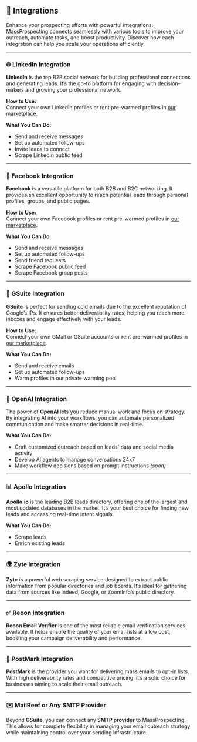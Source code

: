 ## 🔗 Integrations
Enhance your prospecting efforts with powerful integrations. MassProspecting connects seamlessly with various tools to improve your outreach, automate tasks, and boost productivity. Discover how each integration can help you scale your operations efficiently.  

---

### 🌐 LinkedIn Integration  
**LinkedIn** is the top B2B social network for building professional connections and generating leads. It’s the go-to platform for engaging with decision-makers and growing your professional network.  

**How to Use:**  
Connect your own LinkedIn profiles or rent pre-warmed profiles in [our marketplace](/landing#5).  

**What You Can Do:**  
- Send and receive messages  
- Set up automated follow-ups  
- Invite leads to connect  
- Scrape LinkedIn public feed  

---

### 📘 Facebook Integration  
**Facebook** is a versatile platform for both B2B and B2C networking. It provides an excellent opportunity to reach potential leads through personal profiles, groups, and public pages.  

**How to Use:**  
Connect your own Facebook profiles or rent pre-warmed profiles in [our marketplace](/landing#5).  

**What You Can Do:**  
- Send and receive messages  
- Set up automated follow-ups  
- Send friend requests  
- Scrape Facebook public feed  
- Scrape Facebook group posts  

---

### 📧 GSuite Integration  
**GSuite** is perfect for sending cold emails due to the excellent reputation of Google’s IPs. It ensures better deliverability rates, helping you reach more inboxes and engage effectively with your leads.  

**How to Use:**  
Connect your own GMail or GSuite accounts or rent pre-warmed profiles in [our marketplace](/landing#5).  

**What You Can Do:**  
- Send and receive emails  
- Set up automated follow-ups  
- Warm profiles in our private warming pool  

---

### 🤖 OpenAI Integration  
The power of **OpenAI** lets you reduce manual work and focus on strategy. By integrating AI into your workflows, you can automate personalized communication and make smarter decisions in real-time.  

**What You Can Do:**  
- Craft customized outreach based on leads' data and social media activity  
- Develop AI agents to manage conversations 24x7  
- Make workflow decisions based on prompt instructions _(soon)_  

---

### 📊 Apollo Integration  
**Apollo.io** is the leading B2B leads directory, offering one of the largest and most updated databases in the market. It’s your best choice for finding new leads and accessing real-time intent signals.  

**What You Can Do:**  
- Scrape leads  
- Enrich existing leads  

---

### 🌍 Zyte Integration  
**Zyte** is a powerful web scraping service designed to extract public information from popular directories and job boards. It’s ideal for gathering data from sources like Indeed, Google, or ZoomInfo’s public directory.  

---

### ✅ Reoon Integration  
**Reoon Email Verifier** is one of the most reliable email verification services available. It helps ensure the quality of your email lists at a low cost, boosting your campaign deliverability and performance.  

---

### 📩 PostMark Integration  
**PostMark** is the provider you want for delivering mass emails to opt-in lists. With high deliverability rates and competitive pricing, it’s a solid choice for businesses aiming to scale their email outreach.  

---

### ✉️ MailReef or Any SMTP Provider  
Beyond **GSuite**, you can connect any **SMTP provider** to MassProspecting. This allows for complete flexibility in managing your email outreach strategy while maintaining control over your sending infrastructure.  
